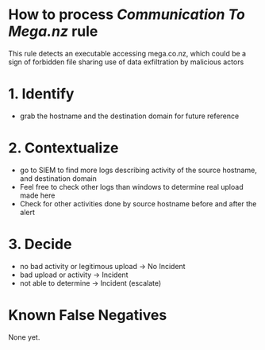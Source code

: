 # How to process *Communication To Mega.nz* rule
This rule detects an executable accessing mega.co.nz, which could be a sign of forbidden file sharing use of data exfiltration by malicious actors

# 1. Identify
- grab the hostname and the destination domain for future reference

# 2. Contextualize
- go to SIEM to find more logs describing activity of the source hostname, and destination domain
- Feel free to check other logs than windows to determine real upload made here
- Check for other activities done by source hostname before and after the alert

# 3. Decide
- no bad activity or legitimous upload &rarr; No Incident
- bad upload or activity &rarr; Incident
- not able to determine &rarr; Incident (escalate)

# Known False Negatives
None yet.

